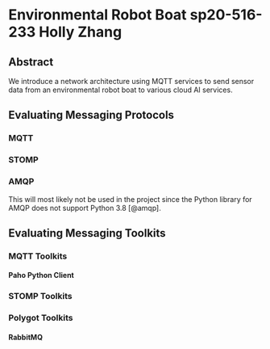 # Environmental Robot Boat sp20-516-233 Holly Zhang

## Abstract

We introduce a network architecture using MQTT services to send sensor data from 
an environmental robot boat to various cloud AI services. 

## Evaluating Messaging Protocols

### MQTT

### STOMP

### AMQP

This will most likely not be used in the project since the Python library for 
AMQP does not support Python 3.8 [@amqp]. 

## Evaluating Messaging Toolkits

### MQTT Toolkits

#### Paho Python Client

### STOMP Toolkits

### Polygot Toolkits

#### RabbitMQ


